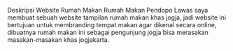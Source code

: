 Deskripsi Website Rumah Makan Rumah Makan Pendopo Lawas saya membuat sebuah website tampilan rumah makan khas jogja, jadi website ini bertujuan untuk membranding tempat makan agar dikenal secara online, dibuatnya rumah makan ini sebagai pengunjung jogja bisa merasakan masakan-masakan khas jogjakarta.
